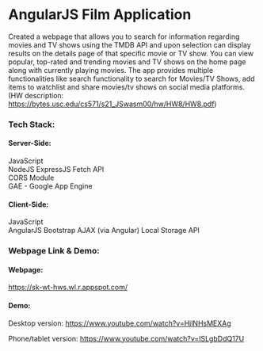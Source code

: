 # AngularJS Film Application

Created a webpage that allows you to search for information regarding movies and TV shows using the TMDB API and upon selection can display results on the details page of that specific movie or TV show. You can view popular, top-rated and trending movies and TV shows on the home page along with currently playing movies. The app provides multiple functionalities like search functionality to search for Movies/TV Shows, add items to watchlist and share movies/tv shows on social media platforms. (HW description: https://bytes.usc.edu/cs571/s21_JSwasm00/hw/HW8/HW8.pdf)

### Tech Stack:
#### Server-Side:  
JavaScript  
NodeJS
ExpressJS
Fetch API  
CORS Module  
GAE - Google App Engine
  
#### Client-Side:  
JavaScript  
AngularJS 
Bootstrap
AJAX (via Angular)
Local Storage API  
  
### Webpage Link & Demo:
#### Webpage:
https://sk-wt-hws.wl.r.appspot.com/
#### Demo: 
Desktop version: https://www.youtube.com/watch?v=HjlNHsMEXAg

Phone/tablet version: https://www.youtube.com/watch?v=ISLgbDdQ17U
